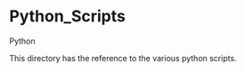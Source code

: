Python_Scripts
==============

Python

This directory has the reference to the various python scripts. 